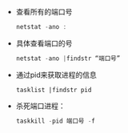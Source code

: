 - 查看所有的端口号

  ```powershell
  netstat -ano :
  ```

- 具体查看端口的号

  ```powershell
  netstat -ano |findstr “端口号”
  ```

- 通过pid来获取进程的信息

  ```po
  tasklist |findstr pid
  ```

- 杀死端口进程：

  ```powershell
  taskkill -pid 端口号 -f
  ```

  

